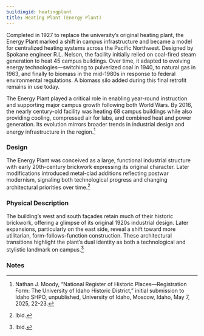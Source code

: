 ```yaml
---
buildingid: heatingplant
title: Heating Plant (Energy Plant)
---
```


Completed in 1927 to replace the university’s original heating plant, the Energy Plant marked a shift in campus infrastructure and became a model for centralized heating systems across the Pacific Northwest. Designed by Spokane engineer R.L. Nelson, the facility initially relied on coal-fired steam generation to heat 45 campus buildings. Over time, it adapted to evolving energy technologies—switching to pulverized coal in 1940, to natural gas in 1963, and finally to biomass in the mid-1980s in response to federal environmental regulations. A biomass silo added during this final retrofit remains in use today.

The Energy Plant played a critical role in enabling year-round instruction and supporting major campus growth following both World Wars. By 2016, the nearly century-old facility was heating 68 campus buildings while also providing cooling, compressed air for labs, and combined heat and power generation. Its evolution mirrors broader trends in industrial design and energy infrastructure in the region.[^1]

### Design

The Energy Plant was conceived as a large, functional industrial structure with early 20th-century brickwork expressing its original character. Later modifications introduced metal-clad additions reflecting postwar modernism, signaling both technological progress and changing architectural priorities over time.[^2]

### Physical Description

The building’s west and south façades retain much of their historic brickwork, offering a glimpse of its original 1920s industrial design. Later expansions, particularly on the east side, reveal a shift toward more utilitarian, form-follows-function construction. These architectural transitions highlight the plant’s dual identity as both a technological and stylistic landmark on campus.[^3]
 
 ### Notes

 [^1]: Nathan J. Moody, “National Register of Historic Places—Registration Form: The University of Idaho Historic District,” initial submission to Idaho SHPO, unpublished, University of Idaho, Moscow, Idaho, May 7, 2025, 22-23. 
[^2]: Ibid. 
[^3]: Ibid. 
